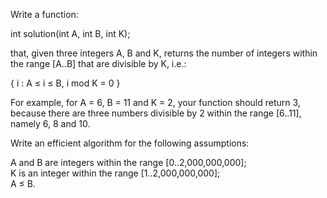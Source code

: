Write a function:  
  
int solution(int A, int B, int K);  
  
that, given three integers A, B and K, returns the number of integers within the range [A..B] that are divisible by K, i.e.:  
  
{ i : A ≤ i ≤ B, i mod K = 0 }  
  
For example, for A = 6, B = 11 and K = 2, your function should return 3, because there are three numbers divisible by 2 within the range [6..11], namely 6, 8 and 10.  
  
Write an efficient algorithm for the following assumptions:  
  
A and B are integers within the range [0..2,000,000,000];  
K is an integer within the range [1..2,000,000,000];  
A ≤ B.
